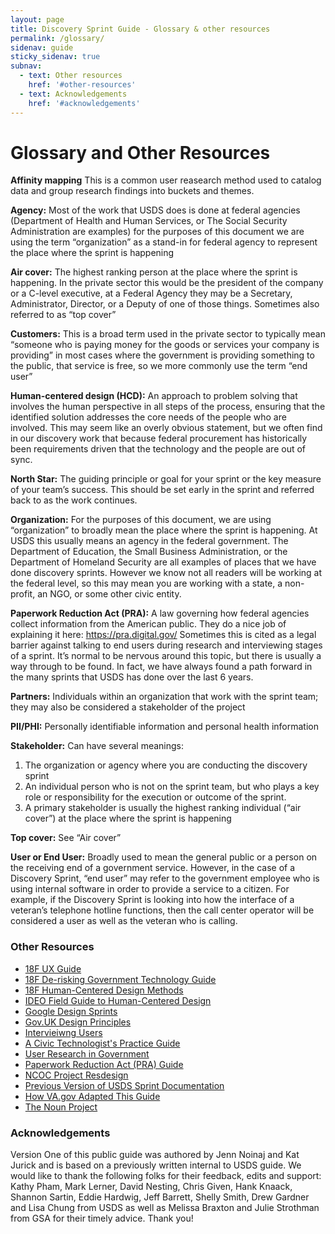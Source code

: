 ```yaml
---
layout: page
title: Discovery Sprint Guide - Glossary & other resources
permalink: /glossary/
sidenav: guide
sticky_sidenav: true
subnav:
  - text: Other resources
    href: '#other-resources'
  - text: Acknowledgements
    href: '#acknowledgements'
---
```


# Glossary and Other Resources

**Affinity mapping** This is a common user reasearch method used to catalog data and group research findings into buckets and themes. 

**Agency:** Most of the work that USDS does is done at federal agencies (Department of Health and Human Services, or The Social Security Administration are examples) for the purposes of this document we are using the term “organization” as a stand-in for federal agency to represent the place where the sprint is happening

**Air cover:** The highest ranking person at the place where the sprint is happening. In the private sector this would be the president of the company or a C-level executive, at a Federal Agency they may be a Secretary, Administrator, Director, or a Deputy of one of those things. Sometimes also referred to as “top cover”

**Customers:** This is a broad term used in the private sector to typically mean “someone who is paying money for the goods or services your company is providing” in most cases where the government is providing something to the public, that service is free, so we more commonly use the term “end user” 

**Human-centered design (HCD):** An approach to problem solving that involves the human perspective in all steps of the process, ensuring that the identified solution addresses the core needs of the people who are involved. This may seem like an overly obvious statement, but we often find in our discovery work that because federal procurement has historically been requirements driven that the technology and the people are out of sync. 

**North Star:** The guiding principle or goal for your sprint or the key measure of your team’s success. This should be set early in the sprint and referred back to as the work continues. 

**Organization:** For the purposes of this document, we are using “organization” to broadly mean the place where the sprint is happening. At USDS this usually means an agency in the federal government. The Department of Education, the Small Business Administration, or the Department of Homeland Security are all examples of places that we have done discovery sprints. However we know not all readers will be working at the federal level, so this may mean you are working with a state, a non-profit, an NGO, or some other civic entity.

**Paperwork Reduction Act (PRA):** A law governing how federal agencies collect information from the American public. They do a nice job of explaining it here: https://pra.digital.gov/  Sometimes this is cited as a legal barrier against talking to end users during research and interviewing stages of a sprint. It’s normal to be nervous around this topic, but there is usually a way through to be found. In fact, we have always found a path forward in the many sprints that USDS has done over the last 6 years.

**Partners:** Individuals within an organization that work with the sprint team; they may also be considered a stakeholder of the project

**PII/PHI:** Personally identifiable information and personal health information

**Stakeholder:** Can have several meanings:
1. The organization or agency where you are conducting the discovery sprint
2. An individual person who is not on the sprint team, but who plays a key role or responsibility for the execution or outcome of the sprint. 
3. A primary stakeholder is usually the highest ranking individual (“air cover”) at the place where the sprint is happening

**Top cover:** See “Air cover”

**User or End User:** Broadly used to mean the general public or a person on the receiving end of a government service. However, in the case of a Discovery Sprint, “end user” may refer to the government employee who is using internal software in order to provide a service to a citizen. For example, if the Discovery Sprint is looking into how the interface of a veteran’s telephone hotline functions, then the call center operator will be considered a user as well as the veteran who is calling.

### Other Resources
* <a href="https://ux-guide.18f.gov/" target="_blank">18F UX Guide</a>
* <a href="https://derisking-guide.18f.gov/" target="_blank">18F De-risking Government Technology Guide</a>
* <a href="https://methods.18f.gov/" target="_blank">18F Human-Centered Design Methods</a>
* <a href="https://www.designkit.org/" target="_blank">IDEO Field Guide to Human-Centered Design</a>
* <a href="https://www.gv.com/sprint/" target="_blank">Google Design Sprints</a>
* <a href="https://www.gov.uk/guidance/government-design-principles" target="_blank">Gov.UK Design Principles</a>
* <a href="https://rosenfeldmedia.com/books/interviewing-users/details/excerpts/" target="_blank">Intervieiwng Users</a>
* <a href="https://cydharrell.com/book//" target="_blank">A Civic Technologist's Practice Guide</a>
* <a href="https://medium.com/@ErieMeyer/user-research-is-not-illegal-uncle-sam-51f2f92a280a" target="_blank">User Research in Government</a>
* <a href="https://pra.digital.gov/" target="_blank">Paperwork Reduction Act (PRA) Guide</a>
* <a href="https://ncoc.org/project-redesign/" target="_blank">NCOC Project Resdesign</a>
* <a href="https://www.linkedin.com/pulse/government-discovery-sprint-playbook-how-lessons-learned-kathy-pham/" target="_blank">Previous Version of USDS Sprint Documentation</a>
* <a href="https://github.com/department-of-veterans-affairs/va.gov-team/blob/master/platform/research/discovery-sprints/how-to-run-discovery-sprint.md/" target="_blank">How VA.gov Adapted This Guide</a>
* <a href="https://thenounproject.com/" target="_blank">The Noun Project</a>

### Acknowledgements
Version One of this public guide was authored by Jenn Noinaj and Kat Jurick and is based on a previously written internal to USDS guide. We would like to thank the following folks for their feedback, edits and support: Kathy Pham, Mark Lerner, David Nesting, Chris Given, Hank Knaack, Shannon Sartin, Eddie Hardwig, Jeff Barrett, Shelly Smith, Drew Gardner and Lisa Chung from USDS as well as Melissa Braxton and Julie Strothman from GSA for their timely advice. Thank you!
